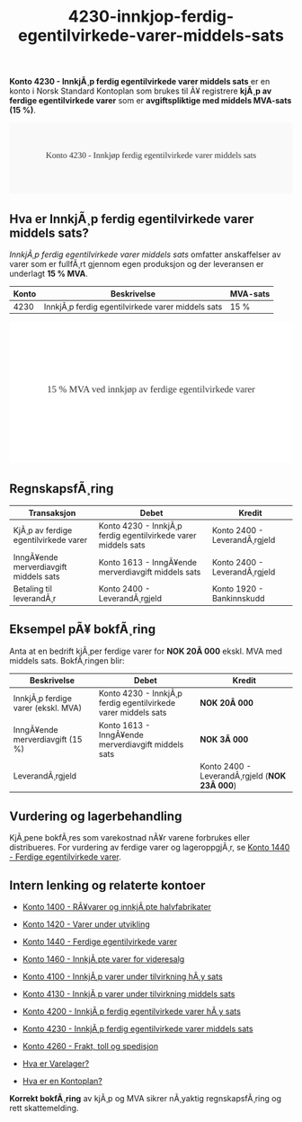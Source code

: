 ﻿---
title: "4230-innkjop-ferdig-egentilvirkede-varer-middels-sats"
meta_title: "4230-innkjop-ferdig-egentilvirkede-varer-middels-sats"
meta_description: '**Konto 4230 - InnkjÃ¸p ferdig egentilvirkede varer middels sats** er en konto i Norsk Standard Kontoplan som brukes til Ã¥ registrere **kjÃ¸p av ferdige egenti...'
slug: 4230-innkjop-ferdig-egentilvirkede-varer-middels-sats
type: blog
layout: pages/single
---

**Konto 4230 - InnkjÃ¸p ferdig egentilvirkede varer middels sats** er en konto i Norsk Standard Kontoplan som brukes til Ã¥ registrere **kjÃ¸p av ferdige egentilvirkede varer** som er **avgiftspliktige med middels MVA-sats (15 %)**.

![Illustrasjon av konto 4230 InnkjÃ¸p ferdig egentilvirkede varer middels sats](4230-innkjop-ferdig-egentilvirkede-varer-middels-sats-image.svg)

## Hva er InnkjÃ¸p ferdig egentilvirkede varer middels sats?

*InnkjÃ¸p ferdig egentilvirkede varer middels sats* omfatter anskaffelser av varer som er fullfÃ¸rt gjennom egen produksjon og der leveransen er underlagt **15 % MVA**.

| Konto | Beskrivelse                                           | MVA-sats |
|-------|-------------------------------------------------------|----------|
| 4230  | InnkjÃ¸p ferdig egentilvirkede varer middels sats      | 15 %     |

![Middels inngÃ¥ende MVA-sats for ferdige egentilvirkede varer](4230-mva-middels-sats-ferdige-egentilvirkede-varer.svg)

## RegnskapsfÃ¸ring

| Transaksjon                                   | Debet                                                        | Kredit                        |
|-----------------------------------------------|--------------------------------------------------------------|-------------------------------|
| KjÃ¸p av ferdige egentilvirkede varer          | Konto 4230 - InnkjÃ¸p ferdig egentilvirkede varer middels sats | Konto 2400 - LeverandÃ¸rgjeld  |
| InngÃ¥ende merverdiavgift middels sats         | Konto 1613 - InngÃ¥ende merverdiavgift middels sats           | Konto 2400 - LeverandÃ¸rgjeld  |
| Betaling til leverandÃ¸r                        | Konto 2400 - LeverandÃ¸rgjeld                                 | Konto 1920 - Bankinnskudd     |

## Eksempel pÃ¥ bokfÃ¸ring

Anta at en bedrift kjÃ¸per ferdige varer for **NOK 20Â 000** ekskl. MVA med middels sats. BokfÃ¸ringen blir:

| Beskrivelse                                   | Debet                                                         | Kredit                                          |
|-----------------------------------------------|---------------------------------------------------------------|-------------------------------------------------|
| InnkjÃ¸p ferdige varer (ekskl. MVA)            | Konto 4230 - InnkjÃ¸p ferdig egentilvirkede varer middels sats  | **NOK 20Â 000**                                  |
| InngÃ¥ende merverdiavgift (15 %)               | Konto 1613 - InngÃ¥ende merverdiavgift middels sats            | **NOK 3Â 000**                                   |
| LeverandÃ¸rgjeld                               |                                                               | Konto 2400 - LeverandÃ¸rgjeld (**NOK 23Â 000**)    |

## Vurdering og lagerbehandling

KjÃ¸pene bokfÃ¸res som varekostnad nÃ¥r varene forbrukes eller distribueres. For vurdering av ferdige varer og lageroppgjÃ¸r, se [Konto 1440 - Ferdige egentilvirkede varer](/blogs/kontoplan/1440-ferdige-egentilvirkede-varer "Konto 1440 - Ferdige egentilvirkede varer").

## Intern lenking og relaterte kontoer

* [Konto 1400 - RÃ¥varer og innkjÃ¸pte halvfabrikater](/blogs/kontoplan/1400-raavarer-og-innkjopte-halvfabrikater "Konto 1400 - RÃ¥varer og innkjÃ¸pte halvfabrikater")
* [Konto 1420 - Varer under utvikling](/blogs/kontoplan/1420-varer-under-utvikling "Konto 1420 - Varer under utvikling")
* [Konto 1440 - Ferdige egentilvirkede varer](/blogs/kontoplan/1440-ferdige-egentilvirkede-varer "Konto 1440 - Ferdige egentilvirkede varer")
* [Konto 1460 - InnkjÃ¸pte varer for videresalg](/blogs/kontoplan/1460-innkjopte-varer-for-videresalg "Konto 1460 - InnkjÃ¸pte varer for videresalg")
* [Konto 4100 - InnkjÃ¸p varer under tilvirkning hÃ¸y sats](/blogs/kontoplan/4100-innkjop-varer-under-tilvirkning-hoy-sats "Konto 4100 - InnkjÃ¸p varer under tilvirkning hÃ¸y sats")
* [Konto 4130 - InnkjÃ¸p varer under tilvirkning middels sats](/blogs/kontoplan/4130-innkjop-varer-under-tilvirkning-middels-sats "Konto 4130 - InnkjÃ¸p varer under tilvirkning middels sats")
* [Konto 4200 - InnkjÃ¸p ferdig egentilvirkede varer hÃ¸y sats](/blogs/kontoplan/4200-innkjop-ferdig-egentilvirkede-varer-hoy-sats "Konto 4200 - InnkjÃ¸p ferdig egentilvirkede varer hÃ¸y sats")
* [Konto 4230 - InnkjÃ¸p ferdig egentilvirkede varer middels sats](/blogs/kontoplan/4230-innkjop-ferdig-egentilvirkede-varer-middels-sats "Konto 4230 - InnkjÃ¸p ferdig egentilvirkede varer middels sats")
* [Konto 4260 - Frakt, toll og spedisjon](/blogs/kontoplan/4260-frakt-toll-og-spedisjon "Konto 4260 - Frakt, toll og spedisjon")

* [Hva er Varelager?](/blogs/regnskap/hva-er-varelager "Hva er Varelager? Komplett Guide til LagerfÃ¸ring og Verdivurdering")
* [Hva er en Kontoplan?](/blogs/regnskap/hva-er-kontoplan "Hva er en Kontoplan? Komplett Guide til Kontoplaner i Norsk Regnskap")

**Korrekt bokfÃ¸ring** av kjÃ¸p og MVA sikrer nÃ¸yaktig regnskapsfÃ¸ring og rett skattemelding.
